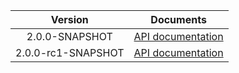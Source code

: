 | Version | Documents |
|:---:|---|
| 2.0.0-SNAPSHOT | [API documentation](2.0.0-SNAPSHOT) |
| 2.0.0-rc1-SNAPSHOT | [API documentation](2.0.0-rc1-SNAPSHOT) |
